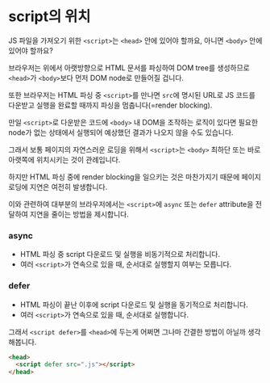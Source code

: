 # script의 위치

JS 파일을 가져오기 위한 `<script>`는 `<head>` 안에 있어야 할까요, 아니면 `<body>` 안에 있어야 할까요?

브라우저는 위에서 아랫방향으로 HTML 문서를 파싱하여 DOM tree를 생성하므로 `<head>`가 `<body>`보다 먼저 DOM node로 만들어질 겁니다.

또한 브라우저는 HTML 파싱 중 `<script>`를 만나면 `src`에 명시된 URL로 JS 코드를 다운받고 실행을 완료할 때까지 파싱을 멈춥니다(=render blocking).

만일 `<script>`로 다운받은 코드에 `<body>` 내 DOM을 조작하는 로직이 있다면 필요한 node가 없는 상태에서 실행되어 예상했던 결과가 나오지 않을 수도 있습니다.

그래서 보통 페이지의 자연스러운 로딩을 위해서 `<script>`는 `<body>` 최하단 또는 바로 아랫쪽에 위치시키는 것이 관례입니다.

하지만 HTML 파싱 중에 render blocking을 일으키는 것은 마찬가지기 때문에 페이지 로딩에 지연은 여전히 발생합니다.

이와 관련하여 대부분의 브라우저에서는 `<script>`에 `async` 또는 `defer` attribute을 전달하여 지연을 줄이는 방법을 제시합니다.

### async

- HTML 파싱 중 script 다운로드 및 실행을 비동기적으로 처리합니다.
- 여러 `<script>`가 연속으로 있을 때, 순서대로 실행할지 여부는 모릅니다.

### defer

- HTML 파싱이 끝난 이후에 script 다운로드 및 실행을 동기적으로 처리합니다.
- 여러 `<script>`가 연속으로 있을 때, 순서대로 실행합니다.

그래서 `<script defer>`를 `<head>`에 두는게 어쩌면 그나마 간결한 방법이 아닐까 생각해봅니다.

```html
<head>
  <script defer src=".js"></script>
</head>
```
